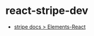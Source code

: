 # react-stripe-dev
- [stripe docs > Elements-React](https://stripe.com/docs/recipes/elements-react)
